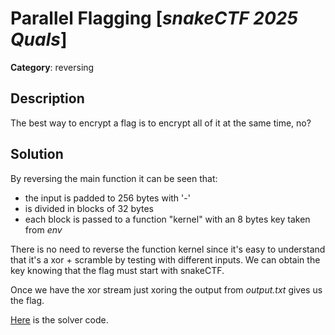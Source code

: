 # Parallel Flagging [_snakeCTF 2025 Quals_]

**Category**: reversing

## Description

The best way to encrypt a flag is to encrypt all of it at the same time, no?

## Solution

By reversing the main function it can be seen that:

- the input is padded to 256 bytes with '-'
- is divided in blocks of 32 bytes
- each block is passed to a function "kernel" with an 8 bytes key taken from _env_

There is no need to reverse the function kernel since it's easy to understand that it's a xor + scramble by testing with different inputs. We can obtain the key knowing that the flag must start with snakeCTF.

Once we have the xor stream just xoring the output from _output.txt_ gives us the flag.

[Here](./attachments/solve.py) is the solver code.

